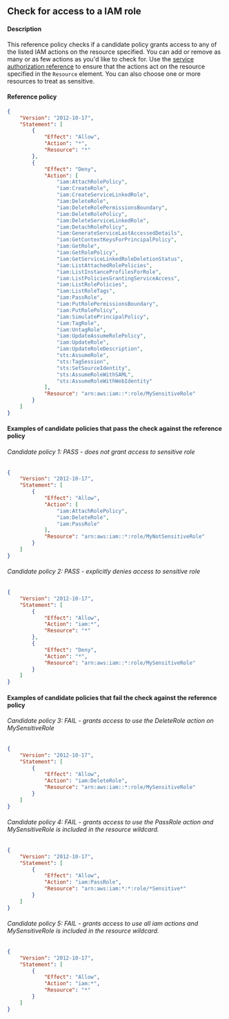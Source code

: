 ## Check for access to a IAM role

#### Description

This reference policy checks if a candidate policy grants access to any of the listed IAM actions on the resource specified. You can add or remove as many or as few actions as you'd like to check for. Use the [service authorization reference](https://docs.aws.amazon.com/service-authorization/latest/reference/reference_policies_actions-resources-contextkeys.html) to ensure that the actions act on the resource specified in the ```Resource``` element.  You can also choose one or more resources to treat as sensitive.


#### Reference policy
```json
{
    "Version": "2012-10-17",
    "Statement": [
        {
            "Effect": "Allow",
            "Action": "*",
            "Resource": "*"
        },
        {
            "Effect": "Deny",
            "Action": [
                "iam:AttachRolePolicy",
                "iam:CreateRole",
                "iam:CreateServiceLinkedRole",
                "iam:DeleteRole",
                "iam:DeleteRolePermissionsBoundary",
                "iam:DeleteRolePolicy",
                "iam:DeleteServiceLinkedRole",
                "iam:DetachRolePolicy",
                "iam:GenerateServiceLastAccessedDetails",
                "iam:GetContextKeysForPrincipalPolicy",
                "iam:GetRole",
                "iam:GetRolePolicy",
                "iam:GetServiceLinkedRoleDeletionStatus",
                "iam:ListAttachedRolePolicies",
                "iam:ListInstanceProfilesForRole",
                "iam:ListPoliciesGrantingServiceAccess",
                "iam:ListRolePolicies",
                "iam:ListRoleTags",
                "iam:PassRole",
                "iam:PutRolePermissionsBoundary",
                "iam:PutRolePolicy",
                "iam:SimulatePrincipalPolicy",
                "iam:TagRole",
                "iam:UntagRole",
                "iam:UpdateAssumeRolePolicy",
                "iam:UpdateRole",
                "iam:UpdateRoleDescription",
                "sts:AssumeRole",
                "sts:TagSession",
                "sts:SetSourceIdentity",
                "sts:AssumeRoleWithSAML",
                "sts:AssumeRoleWithWebIdentity"
            ],
            "Resource": "arn:aws:iam::*:role/MySensitiveRole"
        }
    ]
}
```

#### Examples of candidate policies that pass the check against the reference policy

###### Candidate policy 1: PASS - does not grant access to sensitive role
```json
{
	"Version": "2012-10-17",
	"Statement": [
		{
			"Effect": "Allow",
			"Action": [
				"iam:AttachRolePolicy",
				"iam:DeleteRole",
				"iam:PassRole"
			],
			"Resource": "arn:aws:iam::*:role/MyNotSensitiveRole"
		}
	]
}
```

###### Candidate policy 2: PASS - explicitly denies access to sensitive role
```json
{
	"Version": "2012-10-17",
	"Statement": [
		{
			"Effect": "Allow",
			"Action": "iam:*",
			"Resource": "*"
		}, 
		{
			"Effect": "Deny",
			"Action": "*",
			"Resource": "arn:aws:iam::*:role/MySensitiveRole"
		}
	]
}
```

#### Examples of candidate policies that fail the check against the reference policy

###### Candidate policy 3: FAIL - grants access to use the DeleteRole action on MySensitiveRole
```json
{
	"Version": "2012-10-17",
	"Statement": [
		{
			"Effect": "Allow",
			"Action": "iam:DeleteRole",
			"Resource": "arn:aws:iam::*:role/MySensitiveRole"
		}
	]
}
```

###### Candidate policy 4: FAIL - grants access to use the PassRole action and MySensitiveRole is included in the resource wildcard.
```json
{
	"Version": "2012-10-17",
	"Statement": [
		{
			"Effect": "Allow",
			"Action": "iam:PassRole",
			"Resource": "arn:aws:iam:*:*:role/*Sensitive*"
		}
	]
}
```

###### Candidate policy 5: FAIL - grants access to use all iam actions and MySensitiveRole is included in the resource wildcard.
```json
{
	"Version": "2012-10-17",
	"Statement": [
		{
			"Effect": "Allow",
			"Action": "iam:*",
			"Resource": "*"
		}
	]
}
```
